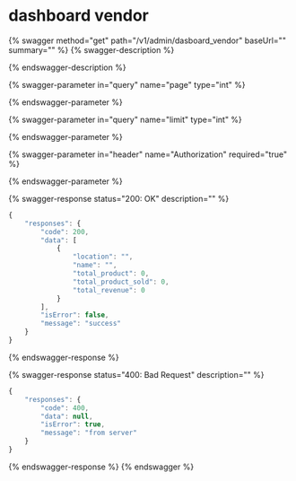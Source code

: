 # dashboard vendor

{% swagger method="get" path="/v1/admin/dasboard_vendor" baseUrl="" summary="" %}
{% swagger-description %}

{% endswagger-description %}

{% swagger-parameter in="query" name="page" type="int" %}

{% endswagger-parameter %}

{% swagger-parameter in="query" name="limit" type="int" %}

{% endswagger-parameter %}

{% swagger-parameter in="header" name="Authorization" required="true" %}

{% endswagger-parameter %}

{% swagger-response status="200: OK" description="" %}
```javascript
{
    "responses": {
        "code": 200,
        "data": [
            {
                "location": "",
                "name": "",
                "total_product": 0,
                "total_product_sold": 0,
                "total_revenue": 0
            }
        ],
        "isError": false,
        "message": "success"
    }
}
```
{% endswagger-response %}

{% swagger-response status="400: Bad Request" description="" %}
```javascript
{
    "responses": {
        "code": 400,
        "data": null,
        "isError": true,
        "message": "from server"
    }
}
```
{% endswagger-response %}
{% endswagger %}

